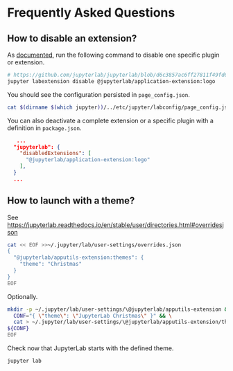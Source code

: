 # Frequently Asked Questions

## How to disable an extension?

As [documented](https://jupyterlab.readthedocs.io/en/stable/extension/extension_dev.html#disabledextensions), run the following command to disable one specific plugin or extension.

```bash
# https://github.com/jupyterlab/jupyterlab/blob/d6c3857ac6ff27811f49fd63fcd529b763024f1f/packages/application-extension/src/index.tsx#L956-L972
jupyter labextension disable @jupyterlab/application-extension:logo
```

You should see the configuration persisted in `page_config.json`.

```bash
cat $(dirname $(which jupyter))/../etc/jupyter/labconfig/page_config.json
```

You can also deactivate a complete extension or a specific plugin with a definition in `package.json`.

```json
   ...
  "jupyterlab": {
    "disabledExtensions": [
      "@jupyterlab/application-extension:logo"
    ],
  }
  ...
```

## How to launch with a theme?

See https://jupyterlab.readthedocs.io/en/stable/user/directories.html#overridesjson

```bash
cat << EOF >>~/.jupyter/lab/user-settings/overrides.json
{
  "@jupyterlab/apputils-extension:themes": {
    "theme": "Christmas"
  }
}
EOF
```

Optionally.

```bash
mkdir -p ~/.jupyter/lab/user-settings/\@jupyterlab/apputils-extension && \
  CONF="{ \"theme\": \"JupyterLab Christmas\" }" && \
  cat > ~/.jupyter/lab/user-settings/\@jupyterlab/apputils-extension/themes.jupyterlab-settings  <<EOF
${CONF}
EOF
```

Check now that JupyterLab starts with the defined theme.

```bash
jupyter lab
```
